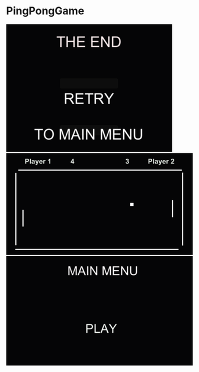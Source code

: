 # PingPongGame

![alt text](https://github.com/Alexart1995/PingPongGame/blob/main/EndGame.png)
![alt text](https://github.com/Alexart1995/PingPongGame/blob/main/GameField.png)
![alt text](https://github.com/Alexart1995/PingPongGame/blob/main/StartGame.png)

